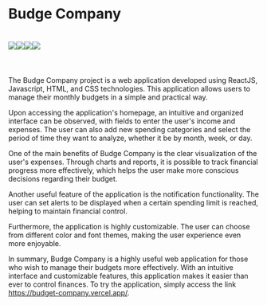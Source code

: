# Budge Company

# <a href="" target="_blank"><img src="https://img.shields.io/badge/React-61DAFB.svg?style=for-the-badge&logo=React&logoColor=black" target="_blank"><a href="" target="_blank"><img src="https://img.shields.io/badge/JavaScript-F7DF1E.svg?style=for-the-badge&logo=JavaScript&logoColor=black" target="_blank"></a><a href="" target="_blank"><img src="https://img.shields.io/badge/HTML5-E34F26.svg?style=for-the-badge&logo=HTML5&logoColor=white" target="_blank"></a><a href="" target="_blank"><img src="https://img.shields.io/badge/CSS3-1572B6.svg?style=for-the-badge&logo=CSS3&logoColor=white" target="_blank"></a></a><br></br> 

The Budge Company project is a web application developed using ReactJS, Javascript, HTML, and CSS technologies. This application allows users to manage their monthly budgets in a simple and practical way.

Upon accessing the application's homepage, an intuitive and organized interface can be observed, with fields to enter the user's income and expenses. The user can also add new spending categories and select the period of time they want to analyze, whether it be by month, week, or day.

One of the main benefits of Budge Company is the clear visualization of the user's expenses. Through charts and reports, it is possible to track financial progress more effectively, which helps the user make more conscious decisions regarding their budget.

Another useful feature of the application is the notification functionality. The user can set alerts to be displayed when a certain spending limit is reached, helping to maintain financial control.

Furthermore, the application is highly customizable. The user can choose from different color and font themes, making the user experience even more enjoyable.

In summary, Budge Company is a highly useful web application for those who wish to manage their budgets more effectively. With an intuitive interface and customizable features, this application makes it easier than ever to control finances. To try the application, simply access the link https://budget-company.vercel.app/.
